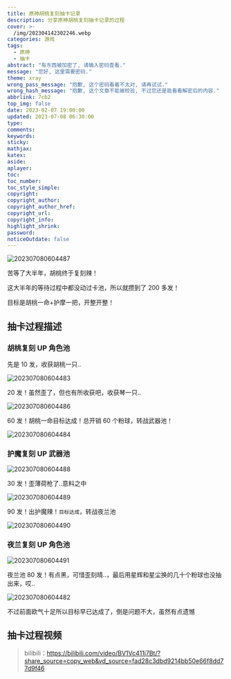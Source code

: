 ```yaml
---
title: 原神胡桃复刻抽卡记录
description: 分享原神胡桃复刻抽卡记录的过程
cover: >-
  /img/202304142302246.webp
categories: 游戏
tags:
  - 原神
  - 抽卡
abstract: "有东西被加密了, 请输入密码查看."
message: "您好, 这里需要密码."
theme: xray
wrong_pass_message: "抱歉, 这个密码看着不太对, 请再试试."
wrong_hash_message: "抱歉, 这个文章不能被校验, 不过您还是能看看解密后的内容."
abbrlink: 7cb2
top_img: false
date: 2023-02-07 19:00:00
updated: 2023-07-08 06:30:00
type:
comments:
keywords:
sticky:
mathjax:
katex:
aside:
aplayer:
toc:
toc_number:
toc_style_simple:
copyright:
copyright_author:
copyright_author_href:
copyright_url:
copyright_info:
highlight_shrink:
password:
noticeOutdate: false
---
```


![202307080604487](/img/202307080604487.webp)

苦等了大半年，胡桃终于复刻辣！

这大半年的等待过程中都没动过卡池，所以就攒到了 200 多发！

目标是胡桃一命+护摩一把，开整开整！

## 抽卡过程描述

### 胡桃复刻 UP 角色池

先是 10 发，收获胡桃一只..

![202307080604483](/img/202307080604483.webp)

20 发！虽然歪了，但也有所收获吧，收获琴一只..

![202307080604486](/img/202307080604486.webp)

60 发！胡桃一命目标达成！总开销 60 个粉球，转战武器池！

![202307080604484](/img/202307080604484.webp)

### 护魔复刻 UP 武器池

![202307080604488](/img/202307080604488.webp)

30 发！歪薄荷枪了..意料之中

![202307080604489](/img/202307080604489.webp)

90 发！出护魔辣！`目标达成`，转战夜兰池

![202307080604490](/img/202307080604490.webp)

### 夜兰复刻 UP 角色池

![202307080604491](/img/202307080604491.webp)

夜兰池 80 发！有点黑，可惜歪刻晴..，最后用星辉和星尘换的几十个粉球也没抽出来，哎..

![202307080604482](/img/202307080604482.webp)

不过前面欧气十足所以目标早已达成了，倒是问题不大，虽然有点遗憾

## 抽卡过程视频

> bilibili：https://bilibili.com/video/BV1Vc411j7Bt/?share_source=copy_web&vd_source=fad28c3dbd9214bb50e66f8dd77d9f46
